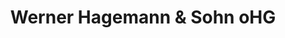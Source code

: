 ---
title: "Werner Hagemann & Sohn oHG"
url: /neumuenster/werner-hagemann-und-sohn-ohg/
shop: Autowerkstatt
---